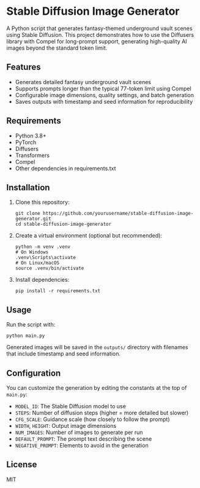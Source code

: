 # Stable Diffusion Image Generator

A Python script that generates fantasy-themed underground vault scenes using Stable Diffusion. This project demonstrates how to use the Diffusers library with Compel for long-prompt support, generating high-quality AI images beyond the standard token limit.

## Features

- Generates detailed fantasy underground vault scenes
- Supports prompts longer than the typical 77-token limit using Compel
- Configurable image dimensions, quality settings, and batch generation
- Saves outputs with timestamp and seed information for reproducibility

## Requirements

- Python 3.8+
- PyTorch
- Diffusers
- Transformers
- Compel
- Other dependencies in requirements.txt

## Installation

1. Clone this repository:
   ```
   git clone https://github.com/yourusername/stable-diffusion-image-generator.git
   cd stable-diffusion-image-generator
   ```

2. Create a virtual environment (optional but recommended):
   ```
   python -m venv .venv
   # On Windows
   .venv\Scripts\activate
   # On Linux/macOS
   source .venv/bin/activate
   ```

3. Install dependencies:
   ```
   pip install -r requirements.txt
   ```

## Usage

Run the script with:

```
python main.py
```

Generated images will be saved in the `outputs/` directory with filenames that include timestamp and seed information.

## Configuration

You can customize the generation by editing the constants at the top of `main.py`:

- `MODEL_ID`: The Stable Diffusion model to use
- `STEPS`: Number of diffusion steps (higher = more detailed but slower)
- `CFG_SCALE`: Guidance scale (how closely to follow the prompt)
- `WIDTH`, `HEIGHT`: Output image dimensions
- `NUM_IMAGES`: Number of images to generate per run
- `DEFAULT_PROMPT`: The prompt text describing the scene
- `NEGATIVE_PROMPT`: Elements to avoid in the generation

## License

MIT 